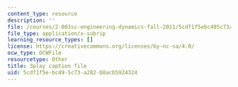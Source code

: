 ```yaml
---
content_type: resource
description: ''
file: /courses/2-003sc-engineering-dynamics-fall-2011/5cdf1f5ebc495c73a282b8acb5924324_zlbbbA5Uuu8.vtt
file_type: application/x-subrip
learning_resource_types: []
license: https://creativecommons.org/licenses/by-nc-sa/4.0/
ocw_type: OCWFile
resourcetype: Other
title: 3play caption file
uid: 5cdf1f5e-bc49-5c73-a282-b8acb5924324
---
```

